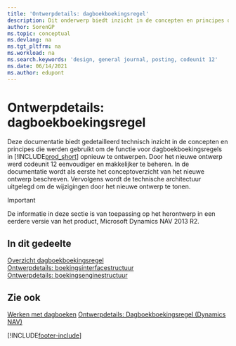```yaml
---
title: 'Ontwerpdetails: dagboekboekingsregel'
description: Dit onderwerp biedt inzicht in de concepten en principes die worden gebruikt om de functie voor dagboekboekingsregels in Business Central opnieuw te ontwerpen.
author: SorenGP
ms.topic: conceptual
ms.devlang: na
ms.tgt_pltfrm: na
ms.workload: na
ms.search.keywords: 'design, general journal, posting, codeunit 12'
ms.date: 06/14/2021
ms.author: edupont
---
```

# <a name="design-details-general-journal-post-line"></a>Ontwerpdetails: dagboekboekingsregel

Deze documentatie biedt gedetailleerd technisch inzicht in de concepten en principes die werden gebruikt om de functie voor dagboekboekingsregels in [!INCLUDE[prod_short](includes/prod_short.md)] opnieuw te ontwerpen. Door het nieuwe ontwerp werd codeunit 12 eenvoudiger en makkelijker te beheren. In de documentatie wordt als eerste het conceptoverzicht van het nieuwe ontwerp beschreven. Vervolgens wordt de technische architectuur uitgelegd om de wijzigingen door het nieuwe ontwerp te tonen.  

> [!IMPORTANT]
> De informatie in deze sectie is van toepassing op het herontwerp in een eerdere versie van het product, Microsoft Dynamics NAV 2013 R2.

## <a name="in-this-section"></a>In dit gedeelte

[Overzicht dagboekboekingsregel](design-details-general-journal-post-line-overview.md)  
[Ontwerpdetails: boekingsinterfacestructuur](design-details-posting-interface-structure.md)  
[Ontwerpdetails: boekingsenginestructuur](design-details-posting-engine-structure.md)  

## <a name="see-also"></a>Zie ook

[Werken met dagboeken](ui-work-general-journals.md)
[Ontwerpdetails: Dagboekboekingsregel (Dynamics NAV)](/dynamics-nav-app/design-details-general-journal-post-line)  

[!INCLUDE[footer-include](includes/footer-banner.md)]
